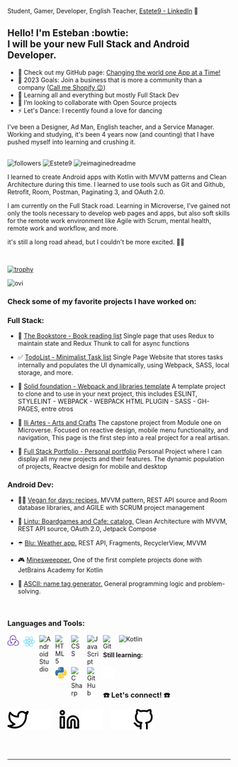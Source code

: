 Student, Gamer, Developer, English Teacher, [Estete9 - LinkedIn][linkedin] 👋

## Hello! I'm Esteban :bowtie: <br> I will be your new Full Stack and Android Developer.

- 🤠 Check out my GitHub page: [Changing the world one App at a Time!][github]
- 🥅 2023 Goals: Join a business that is more a community than a company ([Call me Shopify 😉](https://www.shopify.com))
- 🌱 Learning all and everything but mostly Full Stack Dev
- 👯 I’m looking to collaborate with Open Source projects
- ⚡ Let's Dance: I recently found a love for dancing

I've been a Designer, Ad Man, English teacher, and a Service Manager. Working and studying, it's been 4 years now (and counting) that I have pushed myself into learning and crushing it.

<br/>

<img alt="followers" title="Follow me on Github" src="https://img.shields.io/github/followers/Estete9?color=236ad3&style=for-the-badge&logo=github&label=Follow"/>
<img src="https://img.shields.io/twitter/follow/NaughTeban?logo=twitter&style=for-the-badge" alt="Estete9" />
<img src="https://myreadme.vercel.app/api/embed/Estete9?panels=userstatistics,toprepositories,toplanguages,commitgraph" alt="reimaginedreadme" />

<br>

I learned to create Android apps with Kotlin with MVVM patterns and Clean Architecture during this time. I learned to use tools such as Git and Github, Retrofit, Room, Postman, Paginating 3, and OAuth 2.0.

I am currently on the Full Stack road. Learning in Microverse, I've gained not only the tools necessary to develop web pages and apps, but also soft skills for the remote work environment like Agile with Scrum, mental health, remote work and workflow, and more.

it's still a long road ahead, but I couldn't be more excited. 🤩❕

<br>

[![trophy](https://github-profile-trophy.vercel.app/?username=Estete9)](https://github.com/ryo-ma/github-profile-trophy)

<img src="https://github-readme-stats.vercel.app/api/top-langs?username=Estete9&show_icons=true&locale=en&layout=compact&theme=chartreuse-dark" alt="ovi" />

<br>

### Check some of my favorite projects I have worked on:

### Full Stack:

- 📖 [The Bookstore - Book reading list][github_bookstore] Single page that uses Redux to maintain state and Redux Thunk to call for async functions

- ✅ [TodoList - Minimalist Task list][github_todolist] Single Page Website that stores tasks internally and populates the UI dynamically, using Webpack, SASS, local storage, and more.

- 📄 [Solid foundation - Webpack and libraries template][github_webpack] A template project to clone and to use in your next project, this includes ESLINT, STYLELINT - WEBPACK - WEBPACK HTML PLUGIN - SASS - GH-PAGES, entre otros
- 🎨 [Ili Artes - Arts and Crafts][github_iliartes] The capstone project from Module one on Microverse. Focused on reactive design, mobile menu functionality, and navigation, This page is the first step into a real project for a real artisan.
- 💼 [Full Stack Portfolio - Personal portfolio][github_portfolio] Personal Project where I can display all my new projects and their features. The dynamic population of projects, Reactve design for mobile and desktop

### Android Dev:

- 👨‍🍳 [Vegan for days: recipes.][github_vegan] MVVM pattern, REST API source and Room database libraries, and AGILE with SCRUM project management

- 🎲 [Lintu: Boardgames and Cafe: catalog.][github_lintu] Clean Architecture with MVVM, REST API source, OAuth 2.0, Jetpack Compose

- ☂️ [Blu: Weather app.][github_blu] REST API, Fragments, RecyclerView, MVVM

- 🎮 [Minesweepper.][github_mine] One of the first complete projects done with JetBrains Academy for Kotlin

- 🤖 [ASCII: name tag generator.][github_ascii] General programming logic and problem-solving.

<br />

### Languages and Tools:

<img align="left" alt="Redux" width="26px" src="./img/redux.svg" style="padding-right:10px;"/>

<img align="left" alt="React" width="26px" src="./img/react-2.svg" style="padding-right:10px;"/>

<img align="left" alt="Android Studio" width="26px" src="https://cdn.jsdelivr.net/gh/devicons/devicon/icons/androidstudio/androidstudio-original.svg" style="padding-right:10px;"/>

<img alt="Kotlin" width="26px" src="https://cdn.jsdelivr.net/gh/devicons/devicon/icons/kotlin/kotlin-original.svg" style="padding-right:10px;" />

<img align="left" alt="HTML5" width="26px" src="https://cdn.jsdelivr.net/gh/devicons/devicon/icons/html5/html5-original.svg" style="padding-right:10px;" />

<img align="left" alt="CSS" width="26px" src="https://cdn.jsdelivr.net/gh/devicons/devicon/icons/css3/css3-original.svg" style="padding-right:10px;" />

<img align="left" alt="JavaScript" width="26px" src="https://cdn.jsdelivr.net/gh/devicons/devicon/icons/javascript/javascript-original.svg" style="padding-right:10px;" />

<img align="left" alt="Git" width="26px" src="https://cdn.jsdelivr.net/gh/devicons/devicon/icons/git/git-original.svg" style="padding-right:10px;" />

<br >

#### Still learning:

<img align="left" alt="Python" width="26px" src="./img/python-5.svg" style="padding-right:10px;"/>

<img align="left" alt="C Sharp" width="26px" src="https://cdn.jsdelivr.net/gh/devicons/devicon/icons/csharp/csharp-original.svg" style="padding-right:10px;" />
<img alt="GitHub" width="26px" src="https://user-images.githubusercontent.com/3369400/139447912-e0f43f33-6d9f-45f8-be46-2df5bbc91289.png" align="left" style="padding-right:10px;" />
<img alt="Terminal" width="26px" src="./img/terminal-dark.svg" />

<br />

### ☎️ Let's connect! ☎️

[![website](./img/twitter-light.svg)](https://twitter.com/NaughTban#gh-light-mode-only)
[![website](./img/twitter-dark.svg)](https://twitter.com/NaughTban#gh-dark-mode-only)
&nbsp;&nbsp;
[![website](./img/linkedin-light.svg)](https://www.linkedin.com/in/esteban-palacios-5030a772/#gh-light-mode-only)
[![website](./img/linkedin-dark.svg)](https://www.linkedin.com/in/esteban-palacios-5030a772/#gh-dark-mode-only)
&nbsp;&nbsp;
[![website](./img/github-dark.svg)](https://github.com/Estete9/#gh-dark-mode-only)
[![website](./img/github-light.svg)](https://github.com/Estete9/#gh-light-mode-only)

<br />
<br />

---

[github_bookstore]: https://github.com/Estete9/bookstore-react
[twitter]: https://twitter.com/NaughTban/
[linkedin]: https://www.linkedin.com/in/esteban-palacios-5030a772/
[github]: https://github.com/Estete9/
[github_vegan]: https://github.com/Estete9/Vegan-for-days
[github_lintu]: https://github.com/Estete9/LintuBG
[github_iliartes]: https://github.com/Estete9/IliArtes
[github_blu]: https://github.com/Estete9/Blu-Weather-App
[github_portfolio]: https://github.com/Estete9/Fullstack-Portfolio
[github_todolist]: https://github.com/Estete9/TodoList
[github_ascii]: https://github.com/Estete9/ASCII-Art-tag
[github_mine]: https://github.com/Estete9/minesweeper
[github_webpack]: https://github.com/Estete9/webpack-template
